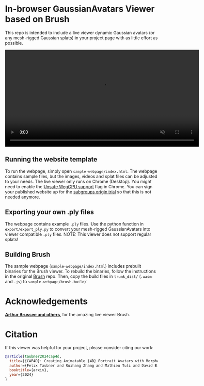 # In-browser GaussianAvatars Viewer based on Brush

This repo is intended to include a live viewer dynamic Gaussian avatars (or any mesh-rigged Gaussian splats) in your project page with as little effort as possible. 

<video width="640" autoplay loop muted controls>
  <source src="https://vih3gw.db.files.1drv.com/y4mxFUP7BwnoWs9jtuHW5no9NO296J826S8tQ7DuPy9fVC74bR8Vhl-HVmy-JOglPXBbZXO3K39WJwkbEFsqYvFNVo7FGp9iWFsDirMmwrGXscdQKRp4h6k6eSfLKVT3r6P5RpooRiBeijpPftrPwSuFi0zlcwKgS0gBE2D0TOOvwuIMQ1z5wg0UeTtjas0ZGKqwNBjAWDNb_Zx-SXeKPlIPg/interactive_viewer.mp4?authkey=!AGwhLQzdgs5Hd1U" type="video/mp4">
</video>

## Running the website template

To run the webpage, simply open `sample-webpage/index.html`. The webpage contains sample files, but the images, videos and splat files can be adjusted to your needs. The live viewer only runs on Chrome (Desktop). You might need to enable the [Unsafe WegGPU support](chrome://flags/#enable-unsafe-webgpu) flag in Chrome. You can sign your published website up for the [subgroups origin trial](https://chromestatus.com/feature/5126409856221184) so that this is not needed anymore. 

## Exporting your own .ply files

The webpage contains example `.ply` files. Use the python function in `export/export_ply.py` to convert your mesh-rigged GaussianAvatars into viewer compatible `.ply` files. NOTE: This viewer does not support regular splats!

## Building Brush

The sample webpage (`sample-webpage/index.html`) includes prebuilt binaries for the Brush viewer. To rebuild the binaries, 
follow the instructions in the original [Brush](https://github.com/ArthurBrussee/brush/) repo. Then, copy the
build files in `trunk_dist/` (`.wasm` and `.js`) to `sample-webpage/brush-build/`

# Acknowledgements

[**Arthur Brussee and others**](https://github.com/ArthurBrussee/brush/), for the amazing live viewer Brush. 

# Citation

If this viewer was helpful for your project, please consider citing our work:

```bibtex
@article{taubner2024cap4d,
  title={{CAP4D}: Creating Animatable {4D} Portrait Avatars with Morphable Multi-View Diffusion Models}, 
  author={Felix Taubner and Ruihang Zhang and Mathieu Tuli and David B. Lindell},
  booktitle={arxiv},
  year={2024}
}
```
